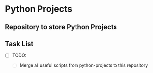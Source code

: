 # Python Projects

## Repository to store Python Projects

## Task List
- [ ] TODO:
    - [ ] Merge all useful scripts from python-projects to this repository


